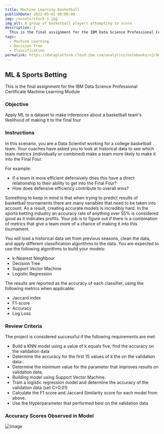 ```yaml
---
title: Machine Learning Basketball
publishDate: 2022-05-01 00:00:00
img: /assets/stock-1.jpg
img_alt: A group of basketball players attempting to score
description: |
  This is the final assignment for the IBM Data Science Professional Certificate Machine Learning Module.
tags:
  - Machine Learning
  - Decision Tree
  - Classification
permalink: https://dataplatform.cloud.ibm.com/analytics/notebooks/v2/98cc15ea-9aae-4589-8167-41d10ca95476/view?access_token=5f45ee82c2f6db1ea945e79bfd935e51e3c9eb0cff038bf204c07aef2c361a6c
---
```


## ML & Sports Betting
This is the final assignment for the IBM Data Science Professional Certificate Machine Learning Module

### Objective
Apply ML to a dataset to make inferences about a basketball team's likelihood of making it to the final four

### Instructions
In this scenario, you are a Data Scientist working for a college basketball team. Your coaches have asked you to look at historical data to see which team metrics (individually or combined) make a team more likely to make it into the Final Four. 

For example:
  - If a team is more efficient defensively does this have a direct relationship to their ability to get into the Final Four? 
  - How does defensive efficiency contribute to overall wins? 

Something to keep in mind is that when trying to predict results of basketball tournaments there are many variables that need to be taken into account. As a result, creating accurate models is incredibly hard. In the sports betting industry an accuracy rate of anything over 55% is considered good as it indicates profits. Your job is to figure out if there is a combination of metrics that give a team more of a chance of making it into this tournament.

You will load a historical data set from previous seasons, clean the data, and apply different classification algorithms to the data. You are expected to use the following algorithms to build your models:

- k-Nearest Neighbour
- Decision Tree
- Support Vector Machine
- Logistic Regression

The results are reported as the accuracy of each classifier, using the following metrics when applicable:
- Jaccard index
- F1-score
- Accuracy
- Log Loss

### Review Criteria
The project is considered successful if the following requirements are met:
  * Build a KNN model using a value of k equals five, find the accuracy on the validation data 
  * Determine the accuracy for the first 15 values of k the on the validation data:.
  * Determine the minimum value for the parameter that improves results on validation data.
  * Building model using Support Vector Machine. 
  * Train a logistic regression model and determine the accuracy of the validation data (set C=0.01) 
  * Calculate the F1 score and Jaccard Similarity score for each model from above.
  * Use the Hyperparameter that performed best on the validation data
  
### Accuracy Scores Observed in Model
![image](https://user-images.githubusercontent.com/92489108/179370179-8b973fd9-9c98-4948-9e68-664aa65eb260.png)  
